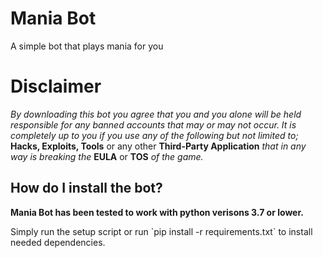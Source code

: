 # Mania Bot
A simple bot that plays mania for you

# Disclaimer 
*By downloading this bot you agree that you and you alone will be held responsible for any banned accounts that may or may not occur. It is completely up to you if you use any of the following but not limited to;* **Hacks, Exploits, Tools** or any other **Third-Party Application** *that in any way is breaking the* **EULA** or **TOS** *of the game.*


## How do I install the bot?
<p><strong>Mania Bot has been tested to work with python verisons 3.7 or lower.</strong><p>
<p>Simply run the setup script or run `pip install -r requirements.txt` to install needed dependencies.<p>
